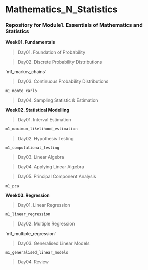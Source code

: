 # Mathematics_N_Statistics

### Repository for Module1. Essentials of Mathematics and Statistics

**Week01. Fundamentals**

> Day01. Foundation of Probability

> Day02. Discrete Probability Distributions

'm1_markov_chains`

> Day03. Continuous Probability Distributions

`m1_monte_carlo`

> Day04. Sampling Statistic & Estimation

**Week02. Statistical Modelling**

> Day01. Interval Estimation

`m1_maximum_likelihood_estimation`

> Day02. Hypothesis Testing

`m1_computational_testing`

> Day03. Linear Algebra

> Day04. Applying Linear Algebra

> Day05. Principal Component Analysis

`m1_pca`

**Week03. Regression**

> Day01. Linear Regression

`m1_linear_regression`

> Day02. Multiple Regression

'm1_multiple_regression`

> Day03. Generalised Linear Models

`m1_generalised_linear_models`

> Day04. Review

